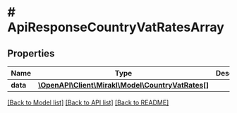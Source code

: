 # # ApiResponseCountryVatRatesArray

## Properties

Name | Type | Description | Notes
------------ | ------------- | ------------- | -------------
**data** | [**\OpenAPI\Client\Mirakl\Model\CountryVatRates[]**](CountryVatRates.md) |  |

[[Back to Model list]](../../README.md#models) [[Back to API list]](../../README.md#endpoints) [[Back to README]](../../README.md)
